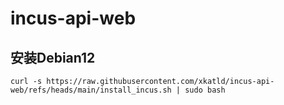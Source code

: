 # incus-api-web

## 安装Debian12
~~~
curl -s https://raw.githubusercontent.com/xkatld/incus-api-web/refs/heads/main/install_incus.sh | sudo bash
~~~

